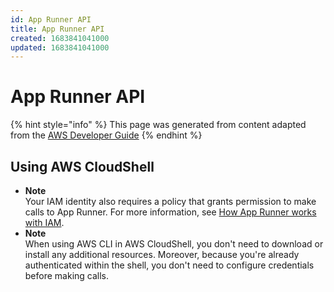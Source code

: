 ```yaml
---
id: App Runner API
title: App Runner API
created: 1683841041000
updated: 1683841041000
---
```

# App Runner API

{% hint style="info" %}
This page was generated from content adapted from the [AWS Developer Guide](https://github.com/awsdocs/aws-app-runner-developer-guide.git)
{% endhint %}

## Using AWS CloudShell

- **Note**  
Your IAM identity also requires a policy that grants permission to make calls to App Runner\. For more information, see [How App Runner works with IAM](security_iam_service-with-iam.md)\.
- **Note**  
When using AWS CLI in AWS CloudShell, you don't need to download or install any additional resources\. Moreover, because you're already authenticated within the shell, you don't need to configure credentials before making calls\.


